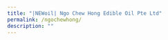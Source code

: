 ```yaml
---
title: "|NEWoil| Ngo Chew Hong Edible Oil Pte Ltd"
permalink: /ngochewhong/
description: ""
---
```

